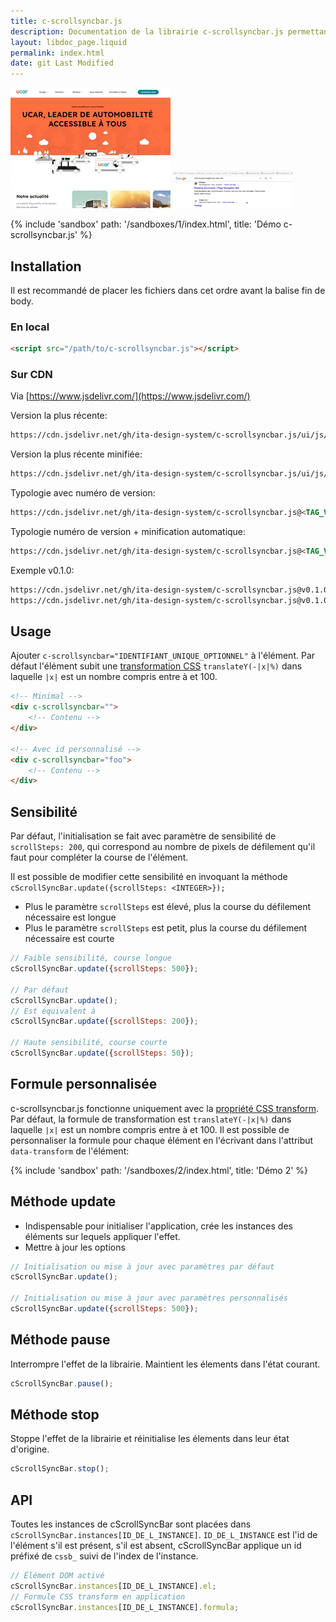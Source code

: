 ```yaml
---
title: c-scrollsyncbar.js
description: Documentation de la librairie c-scrollsyncbar.js permettant d’afficher/masquer des éléments HTML progressivement en fonction du sens de défilement de la fenêtre.
layout: libdoc_page.liquid
permalink: index.html
date: git Last Modified
---
```

![GIF exemple usage c-scrollsyncbar.js 1](/assets/capture-1.gif)
![GIF exemple usage c-scrollsyncbar.js 2](/assets/capture-2.gif)

{% include 'sandbox' path: '/sandboxes/1/index.html', title: 'Démo c-scrollsyncbar.js' %}

## Installation

Il est recommandé de placer les fichiers dans cet ordre avant la balise fin de body.

### En local

```html
<script src="/path/to/c-scrollsyncbar.js"></script>
```

### Sur CDN

Via [https://www.jsdelivr.com/](https://www.jsdelivr.com/)


Version la plus récente:

```html
https://cdn.jsdelivr.net/gh/ita-design-system/c-scrollsyncbar.js/ui/js/c-scrollsyncbar.js
```

Version la plus récente minifiée:

```html
https://cdn.jsdelivr.net/gh/ita-design-system/c-scrollsyncbar.js/ui/js/c-scrollsyncbar.min.js
```

Typologie avec numéro de version:

```html
https://cdn.jsdelivr.net/gh/ita-design-system/c-scrollsyncbar.js@<TAG_VERSION>/ui/js/c-scrollsyncbar.js
```

Typologie numéro de version + minification automatique:

```html
https://cdn.jsdelivr.net/gh/ita-design-system/c-scrollsyncbar.js@<TAG_VERSION>/ui/js/c-scrollsyncbar.min.js
```

Exemple v0.1.0:

```html
https://cdn.jsdelivr.net/gh/ita-design-system/c-scrollsyncbar.js@v0.1.0/ui/js/c-scrollsyncbar.js
https://cdn.jsdelivr.net/gh/ita-design-system/c-scrollsyncbar.js@v0.1.0/ui/js/c-scrollsyncbar.min.js
```

## Usage

Ajouter `c-scrollsyncbar="IDENTIFIANT_UNIQUE_OPTIONNEL"` à l'élément. Par défaut l'élément subit une [transformation CSS](https://developer.mozilla.org/fr/docs/Web/CSS/transform) `translateY(-|x|%)` dans laquelle `|x|` est un nombre compris entre à et 100.

```html
<!-- Minimal -->
<div c-scrollsyncbar="">
    <!-- Contenu -->
</div>

<!-- Avec id personnalisé -->
<div c-scrollsyncbar="foo">
    <!-- Contenu -->
</div>
```

## Sensibilité

Par défaut, l'initialisation se fait avec paramètre de sensibilité de `scrollSteps: 200`, qui correspond au nombre de pixels de défilement qu'il faut pour compléter la course de l'élément.

Il est possible de modifier cette sensibilité en invoquant la méthode `cScrollSyncBar.update({scrollSteps: <INTEGER>});`

* Plus le paramètre `scrollSteps` est élevé, plus la course du défilement nécessaire est longue
* Plus le paramètre `scrollSteps` est petit, plus la course du défilement nécessaire est courte

```javascript
// Faible sensibilité, course longue
cScrollSyncBar.update({scrollSteps: 500});

// Par défaut
cScrollSyncBar.update();
// Est équivalent à
cScrollSyncBar.update({scrollSteps: 200});

// Haute sensibilité, course courte
cScrollSyncBar.update({scrollSteps: 50});
```

## Formule personnalisée

c-scrollsyncbar.js fonctionne uniquement avec la [propriété CSS transform](https://developer.mozilla.org/fr/docs/Web/CSS/transform). Par défaut, la formule de transformation est `translateY(-|x|%)` dans laquelle `|x|` est un nombre compris entre à et 100. Il est possible de personnaliser la formule pour chaque élément en l'écrivant dans l'attribut `data-transform` de l'élément:

{% include 'sandbox' path: '/sandboxes/2/index.html', title: 'Démo 2' %}

## Méthode update

* Indispensable pour initialiser l'application, crée les instances des éléments sur lequels appliquer l'effet.
* Mettre à jour les options

```javascript
// Initialisation ou mise à jour avec paramètres par défaut
cScrollSyncBar.update();

// Initialisation ou mise à jour avec paramètres personnalisés
cScrollSyncBar.update({scrollSteps: 500});
```

## Méthode pause

Interrompre l'effet de la librairie. Maintient les élements dans l'état courant.

```javascript
cScrollSyncBar.pause();
```

## Méthode stop

Stoppe l'effet de la librairie et réinitialise les élements dans leur état d'origine.

```javascript
cScrollSyncBar.stop();
```

## API

Toutes les instances de cScrollSyncBar sont placées dans `cScrollSyncBar.instances[ID_DE_L_INSTANCE]`. `ID_DE_L_INSTANCE` est l'id de l'élément s'il est présent, s'il est absent, cScrollSyncBar applique un id préfixé de `cssb_` suivi de l'index de l'instance.

```javascript
// Élément DOM activé
cScrollSyncBar.instances[ID_DE_L_INSTANCE].el;
// Formule CSS transform en application
cScrollSyncBar.instances[ID_DE_L_INSTANCE].formula;
```